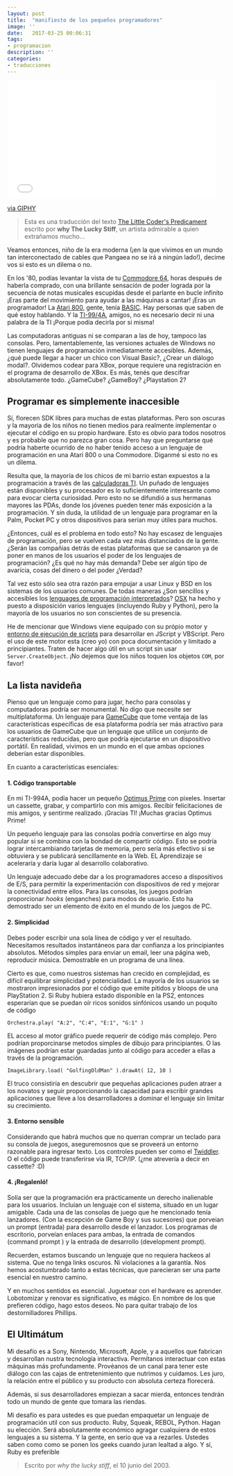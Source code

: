 ```yaml
---
layout: post
title:  "manifiesto de los pequeños programadores"
image: ''
date:   2017-03-25 00:06:31
tags:
- programacion
description: ''
categories:
- traducciones 
---
```



<iframe src="//giphy.com/embed/137EaR4vAOCn1S" width="480" height="270" frameBorder="0" class="giphy-embed" allowFullScreen align="center"></iframe><p><a href="http://giphy.com/gifs/funny-mama-hacker-137EaR4vAOCn1S">via GIPHY</a></p>



> Esta es una traducción del texto  [The Little Coder's Predicament](http://viewsourcecode.org/why/hacking/theLittleCodersPredicament.html) escrito por **why The Lucky Stiff**, un artista admirable a quien extrañamos mucho...

<!-- Okay, then, children of the modern age (where we live in a world so tied together with wires that Pangaea ain't goin' nowhere!), you tell me if this is a predicament or not.-->

Veamos entonces, niño de la era moderna (¡en la que vivimos en un mundo tan interconectado de cables que Pangaea no se irá a ningún lado!), decime vos si esto es un dilema o no.

<!-- In the 1980s, you could look up from your Commodore 64, hours after purchasing it, with a glossy feeling of empowerment, achieved by the pattern of notes spewing from the speaker grille in an endless loop. You were part of the movement to help machines sing! You were a programmer! The Atari 800 people had BASIC. They know what I'm talking about. And the TI-994A guys don't need to say a word, because the TI could say it for them!-->

En los '80, podías levantar la vista de tu [Commodore 64](https://es.wikipedia.org/wiki/Commodore_64), horas después de haberla comprado, con una brillante sensación de poder lograda por la secuencia de notas musicales escupidas desde el parlante en bucle infinito ¡Eras parte del movimiento para ayudar a las máquinas a cantar! ¡Eras un programador! La [Atari 800](https://es.wikipedia.org/wiki/Atari_800), gente, tenía [BASIC](http://es.wikipedia.org/wiki/BASIC). Hay personas que saben de qué estoy hablando. Y la [TI-99/4A](https://es.wikipedia.org/wiki/Texas_Instruments_TI-99/4A), amigos, no es necesario decir ni una palabra de la TI ¡Porque podía decirla por si misma!

<!-- The old machines don't compare to the desktops of today, or to the consoles of today. But, sadly, current versions of Windows have no immediately accessible programming languages. And what's a kid going to do with Visual Basic? Build a modal dialog? Forget coding for XBox. Requires registration in the XBox Developer Program. Otherwise, you gotta crack the sucker open. GameCube? GameBoy? Playstation 2?
-->
Las computadoras antiguas ni se comparan a las de hoy, tampoco las consolas. Pero, lamentablemente, las versiones actuales de Windows no tienen lenguajes de programación inmediatamente accesibles. Además, ¿qué puede llegar a hacer un chico con Visual Basic?, ¿Crear un diálogo modal?. Olvidemos codear para XBox, porque requiere una registración en el programa de desarrollo de XBox. Es más, tenés que descifrar absolutamente todo. ¿GameCube? ¿GameBoy? ¿Playstation 2?

<!--## Coding Just Isn't Accessible-->

## Programar es simplemente inaccesible

<!-- Yes, there are burgeoning free SDKs for many of these platforms. But they are obscure and most children have no means of actually deploying or executing the code on their own hardware! This is obvious to us all and likely doesn't seem such a big deal. But ask yourself what might have happened had you not had access to a programming language on an Atari 800 or a Commodore. You tell me if this is a predicament.-->
Sí, florecen SDK libres para muchas de estas plataformas. Pero son oscuras y la mayoría de los niños no tienen medios para realmente implementar o ejecutar el código en su propio hardware. Esto es obvio para todos nosotros y es probable que no parezca gran cosa. Pero hay que preguntarse qué podría haberte ocurrido de no haber tenido acceso a un lenguaje de programación en una Atari 800 o una Commodore. Diganmé si esto no es un dilema. 

<!-- It turns out, most of the kids in my neighborhood are exposed to coding through the TI calculator. A handful of languages are available on the TI and its processor is interesting enough to evoke some curiousity. But this hasn't spread to its PDA big brothers, where young people could have more exposure to programming. And undoubtedly the utility of a language on the Palm, Pocket PC and others would be useful to many. -->
Resulta que, la mayoría de los chicos de mi barrio estan expuestos a la programación a través de las [calculadoras TI](https://en.wikipedia.org/wiki/TI-83). Un puñado de lenguajes están disponibles y su procesador es lo suficientemente interesante como para evocar cierta curiosidad. Pero esto no se difundió a sus hermanas mayores las PDAs, donde los jóvenes pueden tener más exposición a la programación. Y sin duda, la utilidad de un lenguaje para programar en la Palm, Pocket PC y otros dispositivos para serían muy útiles para muchos.

<!-- So what's the problem here? We have no shortage of new languages, but they become increasingly distanced from the populace. Are the companies behind these platforms weary of placing the power of a programming language in the hands of users? Is there not a demand any longer? It's got to be some kind of greed, power, money thing, right?-->
¿Entonces, cuál es el problema en todo esto? No hay escasez de lenguajes de programación, pero se vuelven cada vez más distanciados de la gente. ¿Serán las compañias detrás de estas plataformas que se cansaron ya de poner en manos de los usuarios el poder de los lenguajes de programación? ¿Es qué no hay más demanda? Debe ser algún tipo de avarícia, cosas del dinero o del poder ¿Verdad?

<!-- Perhaps this is just another reason to push Linux and BSD on consumer systems. Still, are scripting languages easily accessible to beginners on those systems? OSX has made several scripting languages available (including Ruby and Python), but most users are unaware of their presence.-->
Tal vez esto sólo sea otra razón para empujar a usar Linux y BSD en los sistemas de los usuarios comunes. De todas maneras ¿Son sencillos y accesibles los [lenguages de programación interpretados](https://es.wikipedia.org/wiki/Scripts)? [OSX](https://es.wikipedia.org/wiki/OSX) ha hecho y puesto a disposición varios lenguajes (incluyendo Ruby y Python), pero la mayoría de los usuarios no son conscientes de su presencia.

<!--I should mention that Windows is equipped with its own scripting host for developing in JScript and VBScript. But the use of the scripting host is (I believe) under-documented and limited for beginners. Try doing something useful in a script without using Server.CreateObject. Let's not let kids touch the COM objects, please!-->

He de mencionar que Windows viene equipado con su própio motor y [entorno de ejecución de scripts](https://es.wikipedia.org/wiki/Windows_Script_Host) para desarrollar en JScript y VBScript. Pero el uso de este motor esta (creo yo) con poca documentación y limitado a principiantes. Traten de hacer algo útil en un script sin usar `Server.CreateObject`. ¡No dejemos que los niños toquen los objetos `COM`, por favor!

<!--## The Christmas List-->

## La lista navideña

<!--I'm thinking a toy language for consoles and desktops alike could be monumental. I'm ot saying it needs to be cross-platform. A language for GameCube that took advantage of platform-specific features could be more appealing to GameCube users than a language that used a reduced featureset, but could execute on a handheld. Really, we live in a world where both choices should be available.-->

Pienso que un lenguaje como para jugar, hecho para consolas y computadoras podría ser monumental. No digo que necesite ser multiplataforma. Un lenguaje para [GameCube](https://es.wikipedia.org/wiki/Gamecube) que tome ventaja de las características específicas de esa plataforma podría ser más atractivo para los usuarios de GameCube que un lenguaje que utilice un conjunto de características reducidas, pero que podría ejecutarse en un dispositivo portátil. En realidad, vivimos en un mundo en el que ambas opciones deberían estar disponibles.

<!--As for essential features:-->

En cuanto a características esenciales:

#### 1. Código transportable

<!-- On my TI-994A, I could make a little, animated Optimus Prime from pixels. Insert cassette. Record. Pass around to friends. Receive high fives from friends. Put on wraparound shades. Thank you, TI! Thank you, Optimus Prime! -->

En mi TI-994A, podía hacer un pequeño [Optimus Prime](http://en.wikipedia.org/wiki/Optimus_Prime) con pixeles. Insertar un cassette, grabar, y compartirlo con mis amigos. Recibir felicitaciones de mis amigos, y sentirme realizado. ¡Gracias TI! ¡Muchas gracias Optimus Prime!

<!--A little language for the consoles could be wildly popular if combined with the good ature of sharing code. This could be done by trading memory cards, but would be more effective if code could be easily obtained and posted on the Web. Learning would accelerate and collaborative development could take place. -->

Un pequeño lenguaje para las consolas podría convertirse en algo muy popular si se combina con la bondad de compartir código. Esto se podría lograr intercambiando tarjetas de memoria, pero sería más efectivo si se obtuviera y se publicará sencillamente en la Web. EL Aprendizaje se aceleraría y daría lugar al desarrollo colaborativo.

<!--A suitable language should give coders access to I/O devices, to allow experimentation with network devices and the ability to enhance one's connectivity with others. For the consoles, games could provide hooks for user mods. This has long proven a successful staple of the desktop gaming world.-->

Un lenguaje adecuado debe dar a los programadores acceso a dispositivos de E/S, para permitir la experimentación con dispositivos de red y mejorar la conectividad entre ellos. Para las consolas, los juegos podrían proporcionar *hooks* (enganches) para modos de usuario. Esto ha demostrado ser un elemento de éxito en el mundo de los juegos de PC. 

#### 2. Simplicidad

<!-- You've got to be able to write a single line of code and see a result. We need some instant results to give absolute beginners confidence. Simple methods for sending an e-mail, reading a web page, playing music. Demonstrable in a one-liner.-->

Debes poder escribir una sola línea de código y ver el resultado. Necesitamos resultados instantáneos para dar confianza a los principiantes absolutos. Métodos simples para enviar un email, leer una página web, reproducir música. Demostrable en un programa de una línea. 


<!-- Admittedly, as our systems have grown complex, it is difficult to balance simplicity and capability. Most users will be unimpressed by code that emits beeps and bloops from a PlayStation 2. If Ruby were available on the PS2, then I would hope that I could hear rich symphonic sounds from a wee bit of code.-->

Cierto es que, como nuestros sistemas han crecido en complejidad, es difícil equilibrar simplicidad y potencialidad. La mayoría de los usuarios se mostraron impresionados por el código que emite pitidos y bloops de una PlayStation 2. Si Ruby hubiera estado disponible en la PS2, entonces esperarían que se puedan oír ricos sonidos sinfónicos usando un poquito de código

    Orchestra.play( "A:2", "C:4", "E:1", "G:1" )

<!--Access to the graphic engine might require more complex code. But simple drawing methods could be provided for beginners. Or images could be stored alongside code and accessed programmatically.-->

EL acceso al motor gráfico puede requerir de código más complejo. Pero podrían proporcinarse metodos simples de dibujo para principiantes. O las imágenes podrían estar guardadas junto al código para acceder a ellas a través de la programación.

    ImageLibrary.load( "GolfingOldMan" ).drawAt( 12, 10 )

<!--The trick would be to uncover what small applications might entice novices and still provide the ability to write large applications that would drive developers to master the language and not limit their growth.-->

El truco consistiría en descubrir que pequeñas aplicaciones puden atraer a los novatos y seguir proporcionando la capacidad para escribir grandes aplicaciones que lleve a los desarrolladores a dominar el lenguaje sin limitar su crecimiento.


<!--#### 3. Sensible environment.-->

#### 3. Entorno sensible

<!--Considering that many won't want to purchase a keyboard for their gaming unit, let's make sure that a reasonable environment is provided for entry of text. Controllers could be worked like the Twiddler. Or code could be transferred via IR, TCP/IP. (Dare I say cassette? :D)-->

Considerando que habrá muchos que no querran comprar un teclado para su consola de juegos, aseguremosnos que se proveerá un entorno razonable para ingresar texto. Los controles pueden ser como el [Twiddler](http://twiddler.tekgear.com/). O el código puede transferirse via IR, TCP/IP. (¿me atrevería a decir en cassette? :D)


<!--#### 4. Give it away!-->

#### 4. ¡Regalenló!


<!--It used to be that programming was practically an inalienable right for users. Include a language with the system, situated in a friendly spot. Each of the game consoles I've mentioned has launchers. (With the exception of Game Boy and its successors.) Provide a development prompt from the launcher. From desktop software, provide shortcuts for both the command prompt and a development prompt.-->

Solía ser que la programación era prácticamente un derecho inalienable para los usuarios. Incluían un lenguaje con el sistema, situado en un lugar amigable. Cada  una de las consolas de juego que he mencionado tenía lanzadores. (Con la escepción de Game Boy y sus sucesores) que porveian un prompt (entrada) para desarrollo desde el lanzador. Los programas de escritorio, porveían enlaces para ambas, la entrada de comandos (command prompt ) y la entrada de desarrollo (development prompt).

<!--Remember, we're looking for a language that requires no system hacks. No obscure links. No warranty violation. We've become so used to these techniques that it seems to be an essential part of getting our way.-->

Recuerden, estamos buscando un lenguaje que no requiera hackeos al sistema. Que no tenga links oscuros. Ni violaciones a la garantía. Nos hemos acostumbrado tanto a estas técnicas, que parecieran ser una parte esencial en nuestro camino.

<!--And in many ways it is essential. Tinkering with hardware is learning. Lobotomizing and renovating is meaningful, magical. On behalf of those who prefer to code, I make these wishes. Not to take away jobs from the Phillips screwdriver.-->

Y en muchos sentidos es esencial. Juguetear con el hardware es aprender. Lobotomizar y renovar es significativo, es mágico. En nombre de los que prefieren código, hago estos deseos. No para quitar trabajo de los destornilladores Phillips.


<!--## The Ultimatum-->

## El Ultimátum

<!--My challenge is to Sony, Nintendo, Microsoft, Apple, and to those who manufacture and develop our interactive technology. Let us interact with these machines more deeply. Provide us a channel for having a dialogue with the entertainment boxes we nurture and care for. I swear to you, the relationship between the public and your product will assuredly blossom. That box will become more of a chest for our personal works.-->

Mi desafío es a Sony, Nintendo, Microsoft, Apple, y a aquellos que fabrican y desarrollan nustra tecnología interactiva. Permítanos interactuar con estas máquinas más profundamente. Provéanos de un canal para tener este diálogo con las cajas de entretenimiento que nutrimos y cuidamos. Les juro, la relación entre el público y su producto con absoluta certeza florecerá.

<!--In addition, if your developers start putting out crap, then you have a whole world of people to pick up the slack.-->
Además, si sus desarrolladores empiezan a sacar mierda, entonces tendrán todo un mundo de gente que tomara las riendas.

<!--My challenge is for you to bundle a useful programming language with your product. Ruby, Squeak, REBOL, Python. Take your pick. It will be inexpensive to add any of these languages to your systems. And people will seriously pray to you. You know how geeks get when they pledge allegiance to something. But, yes, Ruby is preferable.-->

Mi desafío es para ustedes es que puedan empaquetar un lenguaje de programación util con sus producto. Ruby, Squeak, REBOL, Python. Hagan su elección. Será absolutamente económico agragar cualquiera de estos lenguajes a su sistema. Y la gente, en serio que va a rezarles. Ustedes saben como como se ponen los geeks cuando juran lealtad a algo. Y sí, Ruby es preferible


> Escrito por *why the lucky stiff*, el 10 junio del 2003.
